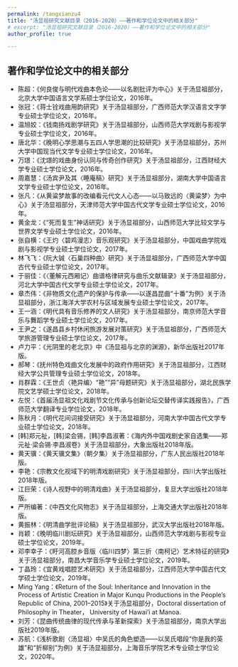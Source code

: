 ```yaml
---
permalink: /tangxianzu4
title: "汤显祖研究文献目录（2016-2020）——著作和学位论文中的相关部分"
# excerpt: "汤显祖研究文献目录（2016-2020）——著作和学位论文中的相关部分"
author_profile: true

---
```


## 著作和学位论文中的相关部分
- 陈超：《何良俊与明代戏曲本色论——以名剧批评为中心》关于汤显祖部分，北京大学中国语言文学系硕士学位论文，2016年。
- 张冠：《蒋士铨戏曲用韵研究》关于汤显祖部分，广西师范大学汉语言文字学专业硕士学位论文，2016年。
- 温旭姣：《钱南扬戏剧学研究》关于汤显祖部分，山西师范大学戏剧与影视学专业硕士学位论文，2016年。
- 唐北华：《晚明心学思潮与五四人学思潮的比较研究》关于汤显祖部分，苏州大学中国现当代文学专业硕士学位论文，2016年。
- 万璟：《沈璟的戏曲身份认同与传奇创作研究》关于汤显祖部分，江西财经大学专业硕士学位论文，2016年。
- 周嘉慧：《汤宾尹及其〈睡庵稿〉研究》关于汤显祖部分，湖南大学中国语言文学专业硕士学位论文，2016年。
- 张凡：《从黄粱梦故事的改编看元代文人心态——以马致远的〈黄粱梦〉为中心》关于汤显祖部分，天津师范大学中国古代文学专业硕士学位论文，2016年。
- 黄金龙：《“死而复生”神话研究》关于汤显祖部分，山西师范大学比较文学与世界文学专业硕士学位论文，2016年。
- 张自横：《王灼〈碧鸡漫志〉音乐观研究》关于汤显祖部分，中国戏曲学院戏剧与影视学专业硕士学位论文，2017年。
- 林飞飞：《阮大铖〈石巢四种曲〉研究》关于汤显祖部分，广西师范大学中国古代专业硕士学位论文，2017年。
- 于丽佳：《〈董解元西厢记〉曲谱格律研究与曲乐文献辑录》关于汤显祖部分，河北大学中国古代文学专业硕士学位论文，2017年。
- 章杰伟：《非物质文化遗产的保护与传承——以遂昌昆曲“十番”为例》关于汤显祖部分，浙江海洋大学农村与区域发展专业硕士学位论文，2017年。
- 王一涵：《明代具有音乐修养的文人研究》关于汤显祖部分，南京师范大学音乐与舞蹈学专业硕士学位论文，2017年。
- 王尹之：《遂昌县乡村休闲旅游发展对策研究》关于汤显祖部分，广西师范大学旅游管理专业硕士学位论文，2017年。
- 卢力平：《光阴里的老北京》中《汤显祖与北京的渊源》，新华出版社2017年版。
- 郝琴：《抚州特色戏曲文化发展中的政府作用研究》关于汤显祖部分，江西财经大学公共管理专业硕士学位论文，2018年。
- 肖群霖：《王世贞〈艳异编〉“艳”“异”母题研究》关于汤显祖部分，湖北民族学院文艺学硕士学位论文，2018年。
- 左悦：《首届汤显祖文化戏剧节文化传承与创新论坛交替传译实践报告》，广西师范大学翻译专业学位论文，2018年。
- 陈秋月：《明代花间词接受研究》关于汤显祖部分，河南大学中国古代文学专业硕士学位论文，2018年。
- [韩]郑元祉，[韩]梁会锡，[韩]李昌淑著：《海内外中国戏剧史家自选集——郑元祉·梁会锡·李昌淑卷》关于汤显祖部分，大象出版社2018年版。
- 黄天骥：《黄天骥文集》（朝夕集）关于汤显祖部分，广东人民出版社2018年版。
- 李艳：《宗教文化视域下的明清戏剧研究》关于汤显祖部分，四川大学出版社2018年版。
- 江巨荣：《诗人视野中的明清戏曲》关于汤显祖部分，复旦大学出版社2018年版。
- 严所编著：《中西文化风物志》关于汤显祖部分，上海交通大学出版社2018年版。
- 黄振林：《明清曲学批评论稿》关于汤显祖部分，武汉大学出版社2018年版。
- 肖颖：《晚明临川剧坛研究》关于汤显祖部分，山西师范大学戏剧与影视专业硕士学位论文，2019年。
- 邓李幸子：《盱河高腔乡音版〈临川四梦〉第三折〈南柯记〉艺术特征的研究》关于汤显祖部分，南昌大学音乐学专业硕士学位论文，2019年。
- 丁晶玲：《宜黄戏唱腔艺术研究》关于汤显祖部分，江西师范大学中国古代文学硕士学位论文，2019年。
- Ming Yang：《Return of the Soul: Inheritance and Innovation in the Process of Artistic Creation in Major Kunqu Productions in the People’s Republic of China, 2001–2015》关于汤显祖部分，Doctoral dissertation of Philosophy in Theater， University of Hawai’i at Manoa.
- 刘芳：《昆曲传统曲律的现代传承与革新探索》关于汤显祖部分，南京大学出版社2019年版。
- 苏航：《浅析歌剧〈汤显祖〉中吴氏的角色塑造——以吴氏唱段“你是我的英雄”和“折柳别”为例》关于汤显祖部分，上海音乐学院艺术专业硕士学位论文，2020年。